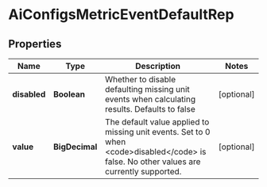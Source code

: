

# AiConfigsMetricEventDefaultRep


## Properties

| Name | Type | Description | Notes |
|------------ | ------------- | ------------- | -------------|
|**disabled** | **Boolean** | Whether to disable defaulting missing unit events when calculating results. Defaults to false |  [optional] |
|**value** | **BigDecimal** | The default value applied to missing unit events. Set to 0 when &lt;code&gt;disabled&lt;/code&gt; is false. No other values are currently supported. |  [optional] |



